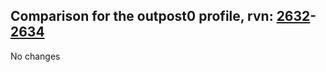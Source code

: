 ## Comparison for the outpost0 profile, rvn: [2632](https://github.com/PRO100KatYT/FortniteProfileRevisions/tree/main/profiles/outpost0/2632%20outpost0.json)-[2634](https://github.com/PRO100KatYT/FortniteProfileRevisions/tree/main/profiles/outpost0/2634%20outpost0.json)

No changes
